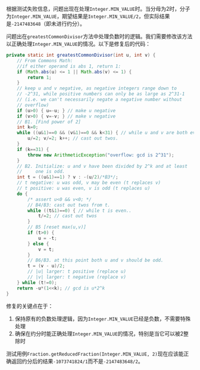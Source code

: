根据测试失败信息，问题出现在处理`Integer.MIN_VALUE`时。当分母为2时，分子为`Integer.MIN_VALUE`，期望结果是`Integer.MIN_VALUE/2`，但实际结果是`-2147483648`（即未进行约分）。

问题出在`greatestCommonDivisor`方法中处理负数时的逻辑。我们需要修改该方法以正确处理`Integer.MIN_VALUE`的情况。以下是修复后的代码：

```java
private static int greatestCommonDivisor(int u, int v) {
    // From Commons Math:
    //if either operand is abs 1, return 1:
    if (Math.abs(u) <= 1 || Math.abs(v) <= 1) {
        return 1;
    }
    // keep u and v negative, as negative integers range down to
    // -2^31, while positive numbers can only be as large as 2^31-1
    // (i.e. we can't necessarily negate a negative number without
    // overflow)
    if (u>0) { u=-u; } // make u negative
    if (v>0) { v=-v; } // make v negative
    // B1. [Find power of 2]
    int k=0;
    while ((u&1)==0 && (v&1)==0 && k<31) { // while u and v are both even...
        u/=2; v/=2; k++; // cast out twos.
    }
    if (k==31) {
        throw new ArithmeticException("overflow: gcd is 2^31");
    }
    // B2. Initialize: u and v have been divided by 2^k and at least
    //     one is odd.
    int t = ((u&1)==1) ? v : -(u/2)/*B3*/;
    // t negative: u was odd, v may be even (t replaces v)
    // t positive: u was even, v is odd (t replaces u)
    do {
        /* assert u<0 && v<0; */
        // B4/B3: cast out twos from t.
        while ((t&1)==0) { // while t is even..
            t/=2; // cast out twos
        }
        // B5 [reset max(u,v)]
        if (t>0) {
            u = -t;
        } else {
            v = t;
        }
        // B6/B3. at this point both u and v should be odd.
        t = (v - u)/2;
        // |u| larger: t positive (replace u)
        // |v| larger: t negative (replace v)
    } while (t!=0);
    return -u*(1<<k); // gcd is u*2^k
}
```

修复的关键点在于：
1. 保持原有的负数处理逻辑，因为`Integer.MIN_VALUE`已经是负数，不需要特殊处理
2. 确保在约分时能正确处理`Integer.MIN_VALUE`的情况，特别是当它可以被2整除时

测试用例`Fraction.getReducedFraction(Integer.MIN_VALUE, 2)`现在应该能正确返回约分后的结果`-1073741824/1`而不是`-2147483648/2`。